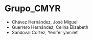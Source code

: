 # Grupo_CMYR
- Chávez Hernández, José Miguel
- Guerrero Hernández, Celina Elizabeth
- Sandoval Cortez, Yenifer yamilet 
